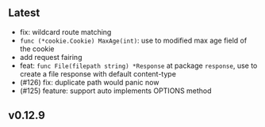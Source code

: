 ## Latest

- fix: wildcard route matching
- `func (*cookie.Cookie) MaxAge(int)`: use to modified max age field of the cookie
- add request fairing
- feat: `func File(filepath string) *Response` at package `response`, use to create a file response with default content-type
- (#126) fix: duplicate path would panic now
- (#125) feature: support auto implements OPTIONS method

## v0.12.9
